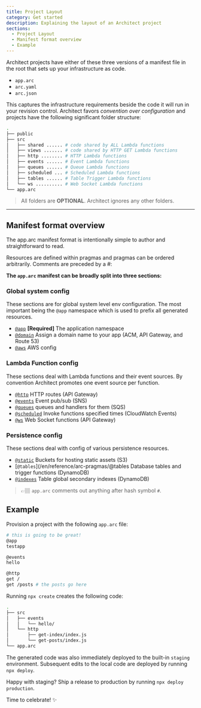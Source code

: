 ```yaml
---
title: Project Layout
category: Get started
description: Explaining the layout of an Architect project
sections:
  - Project Layout
  - Manifest format overview
  - Example
---
```


Architect projects have either of these three versions of a manifest file in the root that sets up your infrastructure as code.

- `app.arc`
- `arc.yaml`
- `arc.json`

This captures the infrastructure requirements beside the code it will run in your revision control. Architect favors *convention over configuration* and projects have the following significant folder structure:

```bash
.
├── public
├── src
│   ├── shared ...... # code shared by ALL Lambda functions
│   ├── views ....... # code shared by HTTP GET Lambda functions
│   ├── http ........ # HTTP Lambda functions
│   ├── events ...... # Event Lambda functions
│   ├── queues ...... # Queue Lambda functions
│   ├── scheduled ... # Scheduled Lambda functions
│   ├── tables ...... # Table Trigger Lambda functions
│   └── ws .......... # Web Socket Lambda functions
└── app.arc
```

> All folders are **OPTIONAL**. Architect ignores any other folders.

---

## Manifest format overview

The app.arc manifest format is intentionally simple to author and straightforward to read.

Resources are defined within pragmas and pragmas can be ordered arbitrarily. Comments are preceded by a #:

**The `app.arc` manifest can be broadly split into three sections:**

### Global system config

These sections are for global system level env configuration. The most important being the `@app` namespace which is used to prefix all generated resources.

- [`@app`](/en/reference/arc-pragmas/@app) **[Required]** The application namespace
- [`@domain`](/en/reference/arc-pragmas/@domain) Assign a domain name to your app (ACM, API Gateway, and Route 53)
- [`@aws`](/en/reference/arc-pragmas/@aws) AWS config

### Lambda Function config

These sections deal with Lambda functions and their event sources. By convention Architect promotes one event source per function.

- [`@http`](/en/reference/arc-pragmas/@http) HTTP routes (API Gateway)
- [`@events`](/en/reference/arc-pragmas/@events) Event pub/sub (SNS)
- [`@queues`](/en/reference/arc-pragmas/@queues)  queues and handlers for them (SQS)
- [`@scheduled`](/en/reference/arc-pragmas/@scheduled) Invoke functions specified times (CloudWatch Events)
- [`@ws`](/en/reference/arc-pragmas/@ws) Web Socket functions (API Gateway)

### Persistence config

These sections deal with config of various persistence resources.

- [`@static`](/en/reference/arc-pragmas/@static) Buckets for hosting static assets (S3)
- [`@tables`](/en/reference/arc-pragmas/@tables Database tables and trigger functions (DynamoDB)
- [`@indexes`](/en/reference/arc-pragmas/@indexes) Table global secondary indexes (DynamoDB)

> 👉🏽 `app.arc` comments out anything after hash symbol `#`.

## Example

Provision a project with the following `app.arc` file:

```bash
# this is going to be great!
@app
testapp

@events
hello

@http
get /
get /posts # the posts go here
```

Running `npx create` creates the following code:

```bash
.
├── src
│   ├── events
│   │   └── hello/
│   └── http
│       ├── get-index/index.js
│       └── get-posts/index.js
└── app.arc
```

The generated code was also immediately deployed to the built-in `staging` environment. Subsequent edits to the local code are deployed by running `npx deploy`.

Happy with staging? Ship a release to production by running `npx deploy production`.

Time to celebrate! ✨

